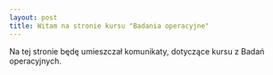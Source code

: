 ```yaml
---
layout: post
title: Witam na stronie kursu "Badania operacyjne"
---
```


Na tej stronie będę umieszczał komunikaty, dotyczące kursu z Badań operacyjnych.

